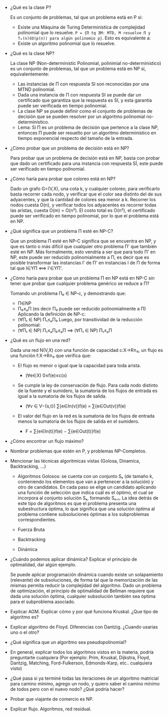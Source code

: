 * ¿Qué es la clase P?

    Es un conjunto de problemas, tal que un problema está en P si:
    - Existe una Máquina de Turing Determinística de complejidad polinomial que lo resuelve. `P = {Π tq ∃M: MTD, M resuelve Π y Tₘ(n)∈O(p(n)) para algún polinomio p}`.
    Esto es equivalente a:
    - Existe un algoritmo polinomial que lo resuelve.

* ¿Qué es la clase NP?

    La clase NP (Non-deterministic Polinomial, polinimial no-determinístico) es un conjunto de problemas, tal que un problema está en NP si, equivalentemente:
    - Las instancias de Π con respuesta SI son reconocidas por una MTND polinomial.
    - Dada una instancia de Π con respuesta SI se puede dar un certificado que garantiza que la respuesta es SI, y esta garantía puede ser verificada en tiempo polinomial.
    - La clase NP se puede definir como el conjunto de problemas de decisión que se pueden resolver por un algoritmo polinomial no-determinístico.
    - Lema: Si Π es un problema de decisión que pertence a la clase NP, entonces Π puede ser resuelto por un algoritmo determinístico en tiempo exponencial respecto del tamaño de la entrada.

* ¿Cómo probar que un problema de decisión está en NP?

    Para probar que un problema de decisión está en NP, basta con probar que dado un certificado para una instancia con respuesta SÍ, este puede ser verificado en tiempo polinomial.

* ¿Cómo haría para probar que coloreo está en NP?

    Dado un grafo G=(V,X), una cota k, y cualquier coloreo, para verificarlo basta recorrer cada nodo, y verificar que el color sea distinto del de sus adyacentes, y que la cantidad de colores sea menor a k. Recorrer los nodos cuesta O(n), y verificar todos los adyacentes es recorrer todas las aristas, cuesta O(m) = O(n²). El costo total es O(n²), el certificado puede ser verificado en tiempo polinomial, por lo que el problema está en NP.

* ¿Qué significa que un problema П esté en NP-C?

    Que un problema П esté en NP-C significa que se encuentra en NP, y que es tanto o más difícil que cualquier otro problema П' que también esté en NP. Más formalmente, esto vendría a ser que para todo П' en NP, este puede ser reducido polinomialmente a П, es decir que es posible transformar las instancias I' de П' en instancias I de П de forma tal que I∈YП ⟺ I'∈YП'.

* ¿Cómo haría para probar que un problema П en NP está en NP-C sin tener que probar que cualquier problema genérico se reduce a П?

    Tomando un problema П₀ ∈ NP-c, y demostrando que:
    - П∈NP
    - П₀≤ₚП (es decir П₀ puede ser reducido polinomialmente a П)
    Aplicando la definición de NP-c:
    - (∀П₁ ∈ NP) П₁≤ₚП₀
    Luego, por transitividad de la reducción polinomial:
    - (∀П₁ ∈ NP) П₁≤ₚП₀≤ₚП ⟹ (∀П₁ ∈ NP) П₁≤ₚП

* ¿Qué es un flujo en una red?

    Dada una red N(V,X) con una función de capacidad c:X→R≥₀, un flujo es una función f:X→R≥₀ que verifica que:

    - El flujo es menor o igual que la capacidad para toda arista. 
        + (∀e∈X) 0≤f(e)≤c(x)
    
    - Se cumple la ley de conservación de flujo. Para cada nodo distinto de la fuente y el sumidero, la sumatoria de los flujos de entrada es igual a la sumatoria de los flujos de salida.
        + (∀v ∈ V−{s,t}) ∑{e∈In(v)}f(e) = ∑{e∈Out(v)}f(e)

    - El valor del flujo en la red es la sumatoria de los flujos de entrada menos la sumatoria de los flujos de salida en el sumidero. 
        + F = ∑{e∈In(t)}f(e) − ∑{e∈Out(t)}f(e)

* ¿Cómo encontrar un flujo máximo?

* Nombrar problemas que estén en P, y problemas NP-Completos.

* Mencionar las técnicas algoritmicas vistas (Golosa, Dinamica, Backtracking, ...)

    - Algoritmos Golosos: se cuenta con un conjunto Sₖ (de tamaño k, conteniendo los elementos que van a pertenecer a la solución) y otro de candidatos. En cada paso se elige un candidato aplicando una función de selección que indica cuál es el óptimo, el cual se incorpora al conjunto solución Sₖ, formando Sₖ₊₁. La idea detrás de este tipo de algoritmos es que el problema presenta una subestructura óptima, lo que significa que una solución óptima al problema contiene subsoluciones óptimas a los subproblemas correspondientes.

    - Fuerza Bruta
    - Backtracking
    - Dinámica

* ¿Cuándo podemos aplicar dinámica? Explicar el principio de optimalidad, dar algún ejemplo.
    
    Se puede aplicar programación dinámica cuando existe un solapamiento (relevante) de subsoluciones, de forma tal que la memorización de las mismas permita reducir la complejidad del algoritmo.
    Dado un problema de optimización, el principio de optimalidad de Bellman requiere que dada una solución óptima, cualquier subsolución también sea óptima para el subproblema asociado.

* Explicar AGM. Explicar cómo y por qué funciona Kruskal. ¿Que tipo de algoritmo es?

* Explicar algoritmo de Floyd. Diferencias con Dantzig. ¿Cuando usarias uno o el otro?

* ¿Qué significa que un algoritmo sea pseudopolinomial?

* En general, explicar todos los algoritmos vistos en la materia, podría preguntarte cualquiera (Por ejemplo: Prim, Kruskal, Dijkstra, Floyd, Dantzig, Matching, Ford-Fulkerson, Edmonds-Karp, etc.. cualquiera visto)

* ¿Qué pasa si ya terminé todas las iteraciones de un algoritmo matricial para camino mínimo, agrego un nodo, y quiero saber el camino mínimo de todos pero con el nuevo nodo? ¿Qué podría hacer?

* Probar que viajante de comercio es NP.

* Explicar flujo. Algoritmos, red residual.
